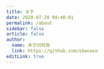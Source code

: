 ```yaml
---
title: 关于
date: 2020-07-20 09:40:01
permalink: /about
sidebar: false
article: false
author: 
  name: 木子识时务
  link: https://github.com/sbwcwso
editLink: true
---
```


<!-- ### 📚 Blog

这是一个兼具博客文章、知识管理、文档查找的个人网站，主要内容是Web前端技术。

:::tip
文章内容仅是我个人的小总结，如有误还请指正。
:::

### 🎨 Theme
本站主题是 使用了 [xugaoyi](https://github.com/xugaoyi) 根据 [vuepress](https://vuepress.vuejs.org/zh/) 改编的 [`Vdoing`](https://github.com/xugaoyi/vuepress-theme-vdoing) 主题，这是一款简洁高效的VuePress 知识管理&博客 主题。 想了解更多请点击[详情](https://github.com/xugaoyi/vuepress-theme-vdoing)。


### 🐼 Me

麋鹿鲁哟 😃

一枚前端开发小菜鸡~ 喜爱猫猫狗狗

[博客园](https://www.cnblogs.com/miluluyo/)   [github](https://github.com/miluluyo)    [语雀](https://www.yuque.com/miluluyo)

<img src='https://miluluyo.github.io/vdoingBlog/img/tx.jpg' alt='本人照片' style="width:106px;">

[更新日志](https://github.com/miluluyo/vdoingBlog/commits/master)


## :email: 联系

- **WeChat or QQ**: <a :href="qqUrl" class='qq'>978761587</a>
- **Email**:  <a href="mailto:978761587@qq.com">978761587@qq.com</a>
- **GitHub**: <https://github.com/miluluyo>


<script>
  export default {
    data(){
      return {
        qqUrl: 'tencent://message/?uin=978761587&Site=&Menu=yes' 
      }
    },
    mounted(){
      const flag =  navigator.userAgent.match(/(phone|pad|pod|iPhone|iPod|ios|iPad|Android|Mobile|BlackBerry|IEMobile|MQQBrowser|JUC|Fennec|wOSBrowser|BrowserNG|WebOS|Symbian|Windows Phone)/i);
      if(flag){
        this.qqUrl = 'mqqwpa://im/chat?chat_type=wpa&uin=978761587&version=1&src_type=web&web_src=oicqzone.com'
      }
    }
  }
</script>          -->